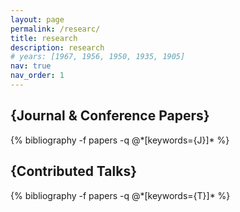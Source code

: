 ```yaml
---
layout: page
permalink: /researc/
title: research
description: research 
# years: [1967, 1956, 1950, 1935, 1905]
nav: true
nav_order: 1
---
```

<!-- _pages/research.md -->
<div class="research">
<h2 class="Journal & Conference Papers">{Journal & Conference Papers}</h2>
  {% bibliography -f papers -q @*[keywords={J}]* %}
<h2 class="Contributed Talks">{Contributed Talks}</h2>
  {% bibliography -f papers -q @*[keywords={T}]* %}

</div>
